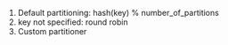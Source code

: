 1. Default partitioning: hash(key) % number_of_partitions
2. key not specified: round robin 
3. Custom partitioner
